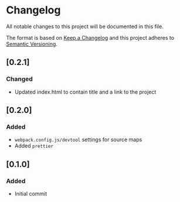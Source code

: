 # Changelog
All notable changes to this project will be documented in this file.

The format is based on [Keep a Changelog](http://keepachangelog.com/en/1.0.0/)
and this project adheres to [Semantic Versioning](http://semver.org/spec/v2.0.0.html).

## [0.2.1]

### Changed
- Updated index.html to contain title and a link to the project

## [0.2.0]

### Added
- `webpack.config.js/devtool` settings for source maps
- Added `prettier`

## [0.1.0]

### Added
- Initial commit
